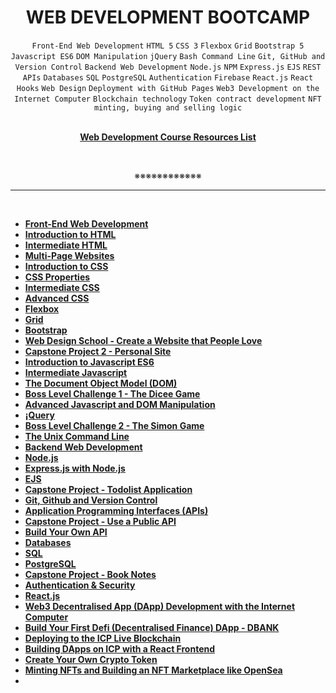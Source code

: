 <h1 align="center"><b>WEB DEVELOPMENT BOOTCAMP</b></h1>
<div align="center"><code>Front-End Web Development</code> <code>HTML 5</code> <code>CSS 3</code> <code>Flexbox</code> <code>Grid</code> <code>Bootstrap 5</code> <code>Javascript ES6</code> <code>DOM Manipulation</code> <code>jQuery</code> <code>Bash Command Line</code> <code>Git, GitHub and Version Control</code> <code>Backend Web Development</code> <code>Node.js</code> <code>NPM</code> <code>Express.js</code> <code>EJS</code> <code>REST</code> <code>APIs</code> <code>Databases</code> <code>SQL</code> <code>PostgreSQL</code> <code>Authentication</code> <code>Firebase</code> <code>React.js</code> <code>React Hooks</code> <code>Web Design</code> <code>Deployment with GitHub Pages</code> <code>Web3 Development on the Internet Computer</code> <code>Blockchain technology</code> <code>Token contract development</code> <code>NFT minting, buying and selling logic</code></div>
<br>
<p align="center"><b><a href="https://appbrewery.com/p/web-development-course-resources">Web Development Course Resources List</a></b></p>
<br><p align="center">※※※※※※※※※※※※</p>
<hr>


<br>

- <b><a href=" ">Front-End Web Development</a></b>
- <b><a href="https://github.com/codenvibes/web_dev_bootcamp/tree/master/02-Introduction_to_HTML">Introduction to HTML</a></b>
- <b><a href=" ">Intermediate HTML</a></b>
- <b><a href=" ">Multi-Page Websites</a></b>
- <b><a href=" ">Introduction to CSS</a></b>
- <b><a href=" ">CSS Properties</a></b>
- <b><a href=" ">Intermediate CSS</a></b>
- <b><a href=" ">Advanced CSS</a></b>
- <b><a href=" ">Flexbox</a></b>
- <b><a href=" ">Grid</a></b>
- <b><a href=" ">Bootstrap</a></b>
- <b><a href=" ">Web Design School - Create a Website that People Love</a></b>
- <b><a href=" ">Capstone Project 2 - Personal Site</a></b>
- <b><a href=" ">Introduction to Javascript ES6</a></b>
- <b><a href=" ">Intermediate Javascript</a></b>
- <b><a href=" ">The Document Object Model (DOM)</a></b>
- <b><a href=" ">Boss Level Challenge 1 - The Dicee Game</a></b>
- <b><a href=" ">Advanced Javascript and DOM Manipulation</a></b>
- <b><a href=" ">¡Query</a></b>
- <b><a href=" ">Boss Level Challenge 2 - The Simon Game</a></b>
- <b><a href=" ">The Unix Command Line</a></b>
- <b><a href=" ">Backend Web Development</a></b>
- <b><a href=" ">Node.js</a></b>
- <b><a href=" ">Express.js with Node.js</a></b>
- <b><a href=" ">EJS</a></b>
- <b><a href=" ">Capstone Project - Todolist Application</a></b>
- <b><a href=" ">Git, Github and Version Control</a></b>
- <b><a href=" ">Application Programming Interfaces (APIs)</a></b>
- <b><a href=" ">Capstone Project - Use a Public API</a></b>
- <b><a href=" ">Build Your Own API</a></b>
- <b><a href=" ">Databases</a></b>
- <b><a href=" ">SQL</a></b>
- <b><a href=" ">PostgreSQL</a></b>
- <b><a href=" ">Capstone Project - Book Notes</a></b>
- <b><a href=" ">Authentication & Security</a></b>
- <b><a href=" ">React.js</a></b>
- <b><a href=" ">Web3 Decentralised App (DApp) Development with the Internet Computer</a></b>
- <b><a href=" ">Build Your First Defi (Decentralised Finance) DApp - DBANK</a></b>
- <b><a href=" ">Deploying to the ICP Live Blockchain</a></b>
- <b><a href=" ">Building DApps on ICP with a React Frontend</a></b>
- <b><a href=" ">Create Your Own Crypto Token</a></b>
- <b><a href=" ">Minting NFTs and Building an NFT Marketplace like OpenSea</a></b>
- <b><a href=" "> </a></b>
